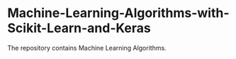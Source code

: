 # Machine-Learning-Algorithms-with-Scikit-Learn-and-Keras
The repository contains Machine Learning Algorithms. 
